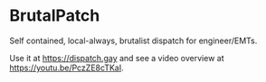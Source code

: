 # BrutalPatch

Self contained, local-always, brutalist dispatch for engineer/EMTs.

Use it at https://dispatch.gay and see a video overview at https://youtu.be/PczZE8cTKaI.
